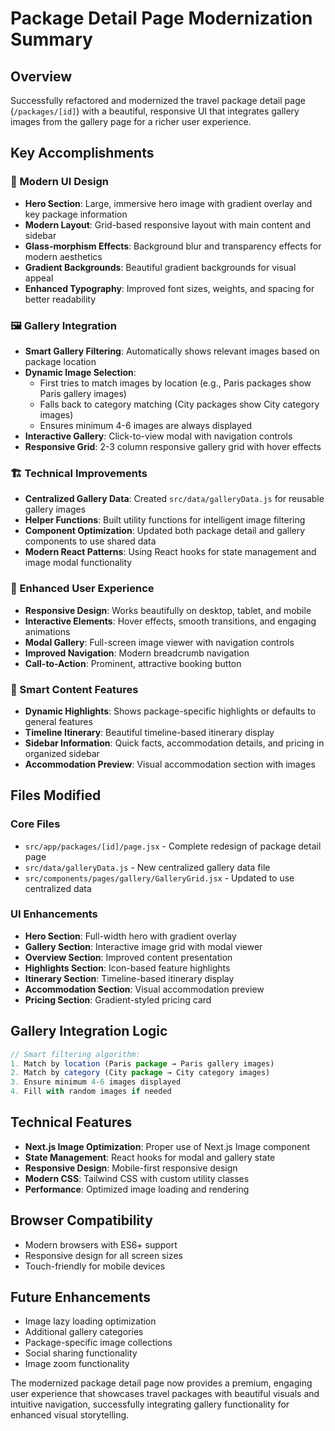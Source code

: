 # Package Detail Page Modernization Summary

## Overview
Successfully refactored and modernized the travel package detail page (`/packages/[id]`) with a beautiful, responsive UI that integrates gallery images from the gallery page for a richer user experience.

## Key Accomplishments

### 🎨 Modern UI Design
- **Hero Section**: Large, immersive hero image with gradient overlay and key package information
- **Modern Layout**: Grid-based responsive layout with main content and sidebar
- **Glass-morphism Effects**: Background blur and transparency effects for modern aesthetics
- **Gradient Backgrounds**: Beautiful gradient backgrounds for visual appeal
- **Enhanced Typography**: Improved font sizes, weights, and spacing for better readability

### 🖼️ Gallery Integration
- **Smart Gallery Filtering**: Automatically shows relevant images based on package location
- **Dynamic Image Selection**: 
  - First tries to match images by location (e.g., Paris packages show Paris gallery images)
  - Falls back to category matching (City packages show City category images)
  - Ensures minimum 4-6 images are always displayed
- **Interactive Gallery**: Click-to-view modal with navigation controls
- **Responsive Grid**: 2-3 column responsive gallery grid with hover effects

### 🏗️ Technical Improvements
- **Centralized Gallery Data**: Created `src/data/galleryData.js` for reusable gallery images
- **Helper Functions**: Built utility functions for intelligent image filtering
- **Component Optimization**: Updated both package detail and gallery components to use shared data
- **Modern React Patterns**: Using React hooks for state management and image modal functionality

### 📱 Enhanced User Experience
- **Responsive Design**: Works beautifully on desktop, tablet, and mobile
- **Interactive Elements**: Hover effects, smooth transitions, and engaging animations
- **Modal Gallery**: Full-screen image viewer with navigation controls
- **Improved Navigation**: Modern breadcrumb navigation
- **Call-to-Action**: Prominent, attractive booking button

### 🎯 Smart Content Features
- **Dynamic Highlights**: Shows package-specific highlights or defaults to general features
- **Timeline Itinerary**: Beautiful timeline-based itinerary display
- **Sidebar Information**: Quick facts, accommodation details, and pricing in organized sidebar
- **Accommodation Preview**: Visual accommodation section with images

## Files Modified

### Core Files
- `src/app/packages/[id]/page.jsx` - Complete redesign of package detail page
- `src/data/galleryData.js` - New centralized gallery data file
- `src/components/pages/gallery/GalleryGrid.jsx` - Updated to use centralized data

### UI Enhancements
- **Hero Section**: Full-width hero with gradient overlay
- **Gallery Section**: Interactive image grid with modal viewer
- **Overview Section**: Improved content presentation
- **Highlights Section**: Icon-based feature highlights
- **Itinerary Section**: Timeline-based itinerary display
- **Accommodation Section**: Visual accommodation preview
- **Pricing Section**: Gradient-styled pricing card

## Gallery Integration Logic

```javascript
// Smart filtering algorithm:
1. Match by location (Paris package → Paris gallery images)
2. Match by category (City package → City category images)
3. Ensure minimum 4-6 images displayed
4. Fill with random images if needed
```

## Technical Features
- **Next.js Image Optimization**: Proper use of Next.js Image component
- **State Management**: React hooks for modal and gallery state
- **Responsive Design**: Mobile-first responsive design
- **Modern CSS**: Tailwind CSS with custom utility classes
- **Performance**: Optimized image loading and rendering

## Browser Compatibility
- Modern browsers with ES6+ support
- Responsive design for all screen sizes
- Touch-friendly for mobile devices

## Future Enhancements
- Image lazy loading optimization
- Additional gallery categories
- Package-specific image collections
- Social sharing functionality
- Image zoom functionality

The modernized package detail page now provides a premium, engaging user experience that showcases travel packages with beautiful visuals and intuitive navigation, successfully integrating gallery functionality for enhanced visual storytelling.
